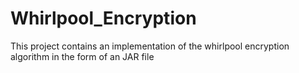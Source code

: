 # Whirlpool_Encryption
This project contains an implementation of the whirlpool encryption algorithm in the form of an JAR file
